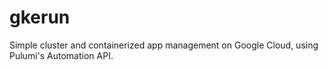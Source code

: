 # gkerun

Simple cluster and containerized app management on Google Cloud,
using Pulumi's Automation API.
